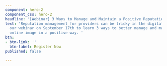 ```yaml
---
component: hero-2
component_css: hero-2
headline: "[Webinar] 3 Ways to Manage and Maintain a Positive Reputation Online"
text: 'Reputation management for providers can be tricky in the digital world. Join
  our webinar on September 17th to learn 3 ways to better manage and maintain your
  online image in a positive way. '
btn:
- btn-link: ''
  btn-label: Register Now
published: false

---
```


